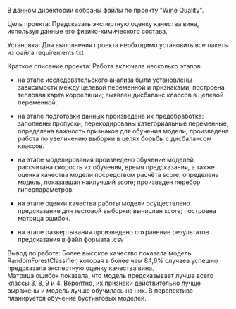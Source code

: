 В данном директории собраны файлы по проекту "Wine Quality".

Цель проекта:
Предсказать экспертную оценку качества вина, используя данные его физико-химического состава.

Установка:
Для выполнения проекта необходимо установить все пакеты из файла requirements.txt

Краткое описание проекта:
Работа включала несколько этапов:

- на этапе исследовательского анализа были установлены зависимости между целевой переменной и признаками; построена тепловая карта корреляции; выявлен дисбаланс классов в целевой переменной.

- на этапе подготовки данных произведена их предобработка: заполнены пропуски; перекодированы категориальные переменные; определена важность признаков для обучения модели; произведена работа по увеличению выборки в целях борьбы с дисбалансом классов.

- на этапе моделирования произведено обучение моделей, рассчитана скорость их обучения, время предсказания, а также оценка качества модели посредством расчёта score; определена модель, показавшая наилучший score; произведен перебор гиперпараметров.

- на этапе оценки качества работы модели осуществлено предсказание для тестовой выборки; вычислен score; построена матрица ошибок.

- на этапе развертывания произведено сохранение результатов предсказания в файл формата .csv

Вывод по работе:
Более высокое качество показала модель RandomForestClassifier, которая в более чем 84,6% случаев успешно предсказала экспертную оценку качества вина.  
Матрица ошибок показала, что модель предсказывает лучше всего классы 3, 8, 9 и 4. Вероятно, их признаки действительно лучше выражены и модель лучше обучилась на них.
В перспективе планируется обучение бустинговых моделей.

